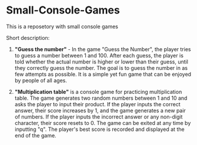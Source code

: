 # Small-Console-Games
This is a reposetory with small console games

Short description:

  1. <b>"Guess the number"</b> - In the game "Guess the Number", the player tries to guess a number between 1 and 100. After each guess, the player is told whether the actual number is higher or lower than their guess, until they correctly guess the number. The goal is to guess the number in as few attempts as possible. It is a simple yet fun game that can be enjoyed by people of all ages.

  2. <b>"Multiplication table"</b> is a console game for practicing multiplication table. The game generates two random numbers between 1 and 10 and asks the player to input their product. If the player inputs the correct answer, their score increases by 1, and the game generates a new pair of numbers. If the player inputs the incorrect answer or any non-digit character, their score resets to 0. The game can be exited at any time by inputting "q". The player's best score is recorded and displayed at the end of the game.
